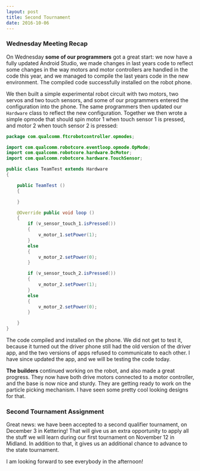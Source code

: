 ```yaml
---
layout: post
title: Second Tournament
date: 2016-10-06
---
```


### Wednesday Meeting Recap

On Wednesday __some of our programmers__ got a great start: we now have a fully
updated Android Studio, we made changes in last years code to reflect some
changes in the way motors and motor controllers are handled in the code this
year, and we managed to compile the last years code in the new environment.
The compiled code successfully installed on the robot phone.

We then built a simple experimental robot circuit with two motors, two servos
and two touch sensors, and some of our programmers entered the configuration
into the phone.  The same programmers then updated our `Hardware` class to
reflect the new configuration.  Together we then wrote a simple opmode that
should spin motor 1 when touch sensor 1 is pressed, and motor 2 when touch
sensor 2 is pressed:

```Java
package com.qualcomm.ftcrobotcontroller.opmodes;

import com.qualcomm.robotcore.eventloop.opmode.OpMode;
import com.qualcomm.robotcore.hardware.DcMotor;
import com.qualcomm.robotcore.hardware.TouchSensor;

public class TeamTest extends Hardware
{

    public TeamTest ()
    {

    }

    @Override public void loop ()
    {
        if (v_sensor_touch_1.isPressed())
        {
            v_motor_1.setPower(1);
        }
        else
        {
            v_motor_2.setPower(0);
        }

        if (v_sensor_touch_2.isPressed())
        {
            v_motor_2.setPower(1);
        }
        else
        {
            v_motor_2.setPower(0);
        }

    }
}
```

The code compiled and installed on the phone.  We did not get to test it,
because it turned out the driver phone still had the old version of the driver
app, and the two versions of apps refused to communicate to each other.  I have
since updated the app, and we will be testing the code today.

__The builders__ continued working on the robot, and also made a great
progress.  They now have both drive motors connected to a motor controller, and
the base is now nice and sturdy.  They are getting ready to work on the
particle picking mechanism.  I have seen some pretty cool looking designs for
that.

### Second Tournament Assignment

Great news: we have been accepted to a second qualifier tournament, on December
3 in Kettering!  That will give us an extra opportunity to apply all the stuff
we will learn during our first tournament on November 12 in Midland.  In
addition to that, it gives us an additional chance to advance to the state
tournament.

I am looking forward to see everybody in the afternoon!
